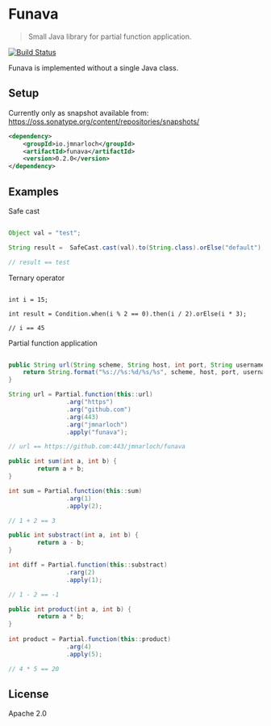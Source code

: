# Funava

> Small Java library for partial function application.

[![Build Status](https://travis-ci.org/jmnarloch/funava.svg?branch=master)](https://travis-ci.org/jmnarloch/funava)

Funava is implemented without a single Java class.

## Setup

Currently only as snapshot available from: https://oss.sonatype.org/content/repositories/snapshots/

```xml
<dependency>
    <groupId>io.jmnarloch</groupId>
    <artifactId>funava</artifactId>
    <version>0.2.0</version>
</dependency>
```

## Examples

Safe cast

```java

Object val = "test";

String result =  SafeCast.cast(val).to(String.class).orElse("default");

// result == test

```

Ternary operator

```

int i = 15;

int result = Condition.when(i % 2 == 0).then(i / 2).orElse(i * 3);

// i == 45

```

Partial function application

```java

public String url(String scheme, String host, int port, String username, String repo) {
    return String.format("%s://%s:%d/%s/%s", scheme, host, port, username, repo);
}

String url = Partial.function(this::url)
                .arg("https")
                .arg("github.com")
                .arg(443)
                .arg("jmnarloch")
                .apply("funava");

// url == https://github.com:443/jmnarloch/funava

public int sum(int a, int b) {
        return a + b;
}

int sum = Partial.function(this::sum)
                .arg(1)
                .apply(2);

// 1 + 2 == 3

public int substract(int a, int b) {
        return a - b;
}

int diff = Partial.function(this::substract)
                .rarg(2)
                .apply(1);

// 1 - 2 == -1

public int product(int a, int b) {
        return a * b;
}
    
int product = Partial.function(this::product)
                .arg(4)
                .apply(5);

// 4 * 5 == 20
```

## License

Apache 2.0